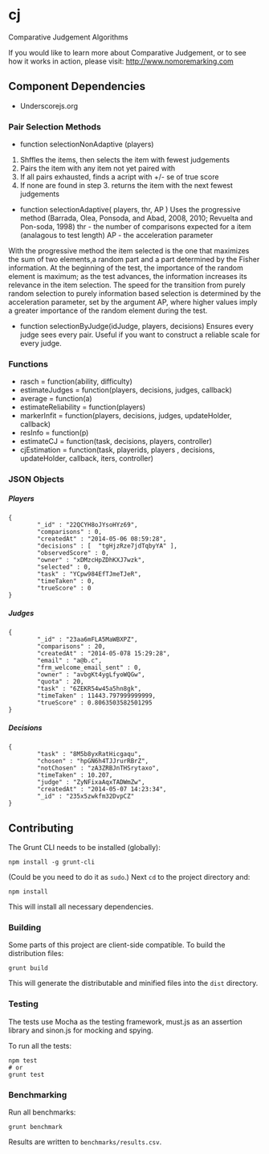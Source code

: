 cj
==

Comparative Judgement Algorithms

If you would like to learn more about Comparative Judgement, or to see how it works in action, please visit:
http://www.nomoremarking.com

Component Dependencies
----------------------
* Underscorejs.org

### Pair Selection Methods ###

* function selectionNonAdaptive (players)
1. Shffles the items, then selects the item with fewest judgements
2. Pairs the item with any item not yet paired with
3. If all pairs exhausted, finds a acript with +/- se of true score
4. If none are found in step 3. returns the item with the next fewest judgements

* function selectionAdaptive( players, thr, AP )
Uses the progressive method (Barrada, Olea, Ponsoda, and Abad, 2008, 2010; Revuelta and Pon-soda, 1998)
thr - the number of comparisons expected for a item (analagous to test length)
AP - the acceleration parameter

With the progressive method the item selected is the one that maximizes the sum of two elements,a random part and a part determined by the Fisher information.  At the beginning of the test, the importance of the random element is maximum; as the test advances, the information increases its relevance in the item selection. The speed for the transition from purely random selection to purely information based selection is determined by the acceleration parameter, set by the argument AP, where higher values imply a greater importance of the random element during the test.


* function selectionByJudge(idJudge, players, decisions)
Ensures every judge sees every pair. Useful if you want to construct a reliable scale for every judge.


### Functions ###
* rasch = function(ability, difficulty)
* estimateJudges = function(players, decisions, judges, callback)
* average = function(a)
* estimateReliability = function(players)
* markerInfit = function(players, decisions, judges, updateHolder, callback)
* resInfo = function(p)
* estimateCJ = function(task, decisions, players, controller)
* cjEstimation = function(task, playerids, players , decisions, updateHolder, callback, iters, controller)

### JSON Objects ###
##### Players #####
```
{
        "_id" : "22QCYH8oJYsoHYz69",
        "comparisons" : 0,
        "createdAt" : "2014-05-06 08:59:28",
        "decisions" : [  "tgHjzRze7jdTqbyYA" ],
        "observedScore" : 0,
        "owner" : "xDMzcHpZDhKXJ7wzk",
        "selected" : 0,
        "task" : "YCpw984EfTJmeTJeR",
        "timeTaken" : 0,
        "trueScore" : 0
}  
```
##### Judges #####
```
{
        "_id" : "23aa6mFLA5MaWBXPZ",
        "comparisons" : 20,
        "createdAt" : "2014-05-078 15:29:28",
        "email" : "a@b.c",  
        "frm_welcome_email_sent" : 0,
        "owner" : "avbgKt4ygLfyoWQGw",
        "quota" : 20,
        "task" : "6ZEKR54w45a5hn8gk",
        "timeTaken" : 11443.797999999999,
        "trueScore" : 0.8063503582501295  
}
```
##### Decisions #####
```
{
        "task" : "8M5b8yxRatHicgaqu",
        "chosen" : "hpGN6h4TJJrurRBrZ",
        "notChosen" : "zA3ZRBJnTHSrytaxo",
        "timeTaken" : 10.207,
        "judge" : "ZyNFixaAqxTADWmZw",
        "createdAt" : "2014-05-07 14:23:34",
        "_id" : "235x5zwkfm32DvpCZ"
}  
```

## Contributing

The Grunt CLI needs to be installed (globally):

```shell
npm install -g grunt-cli
```

(Could be you need to do it as `sudo`.)
Next `cd` to the project directory and:

```shell
npm install
```

This will install all necessary dependencies.

### Building

Some parts of this project are client-side compatible. To build the distribution files:

```shell
grunt build
```

This will generate the distributable and minified files into the `dist` directory.

### Testing

The tests use Mocha as the testing framework, must.js as an assertion library and sinon.js for mocking and spying.

To run all the tests:

```shell
npm test
# or
grunt test
```

### Benchmarking

Run all benchmarks:

```shell
grunt benchmark
```

Results are written to  `benchmarks/results.csv`.
